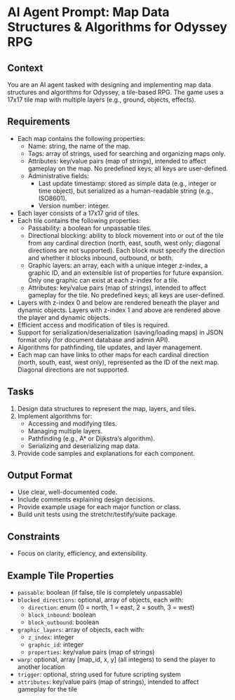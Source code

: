 # AI Agent Prompt: Map Data Structures & Algorithms for Odyssey RPG

## Context
You are an AI agent tasked with designing and implementing map data structures and algorithms for Odyssey, a tile-based RPG. The game uses a 17x17 tile map with multiple layers (e.g., ground, objects, effects).

## Requirements

- Each map contains the following properties:
    - Name: string, the name of the map.
    - Tags: array of strings, used for searching and organizing maps only.
    - Attributes: key/value pairs (map of strings), intended to affect gameplay on the map. No predefined keys; all keys are user-defined.
    - Administrative fields:
        - Last update timestamp: stored as simple data (e.g., integer or time object), but serialized as a human-readable string (e.g., ISO8601).
        - Version number: integer.
- Each layer consists of a 17x17 grid of tiles.
- Each tile contains the following properties:
    - Passability: a boolean for unpassable tiles.
    - Directional blocking: ability to block movement into or out of the tile from any cardinal direction (north, east, south, west only; diagonal directions are not supported). Each block must specify the direction and whether it blocks inbound, outbound, or both.
    - Graphic layers: an array, each with a unique integer z-index, a graphic ID, and an extensible list of properties for future expansion. Only one graphic can exist at each z-index for a tile.
    - Attributes: key/value pairs (map of strings), intended to affect gameplay for the tile. No predefined keys; all keys are user-defined.
- Layers with z-index 0 and below are rendered beneath the player and dynamic objects. Layers with z-index 1 and above are rendered above the player and dynamic objects.
- Efficient access and modification of tiles is required.
- Support for serialization/deserialization (saving/loading maps) in JSON format only (for document database and admin API).
- Algorithms for pathfinding, tile updates, and layer management.
- Each map can have links to other maps for each cardinal direction (north, south, east, west only), represented as the ID of the next map. Diagonal directions are not supported.

## Tasks

1. Design data structures to represent the map, layers, and tiles.
2. Implement algorithms for:
    - Accessing and modifying tiles.
    - Managing multiple layers.
    - Pathfinding (e.g., A* or Dijkstra’s algorithm).
    - Serializing and deserializing map data.
3. Provide code samples and explanations for each component.

## Output Format

- Use clear, well-documented code.
- Include comments explaining design decisions.
- Provide example usage for each major function or class.
- Build unit tests using the stretchr/testify/suite package.

## Constraints

- Focus on clarity, efficiency, and extensibility.

## Example Tile Properties

- `passable`: boolean (if false, tile is completely unpassable)
- `blocked_directions`: optional, array of objects, each with:
    - `direction`: enum (0 = north, 1 = east, 2 = south, 3 = west)
    - `block_inbound`: boolean
    - `block_outbound`: boolean
- `graphic_layers`: array of objects, each with:
    - `z_index`: integer
    - `graphic_id`: integer
    - `properties`: key/value pairs (map of strings)
- `warp`: optional, array [map_id, x, y] (all integers) to send the player to another location
- `trigger`: optional, string used for future scripting system
- `attributes`: key/value pairs (map of strings), intended to affect gameplay for the tile
